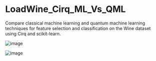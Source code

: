# LoadWine_Cirq_ML_Vs_QML

Compare classical machine learning and quantum machine learning techniques for feature selection and classification on the Wine dataset using Cirq and scikit-learn.

![image](https://github.com/user-attachments/assets/7b88194a-9c61-41da-8d40-1c2aecc57978)

![image](https://github.com/user-attachments/assets/cb2096ce-3a8a-4431-9f05-da7ad8d23955)
 
